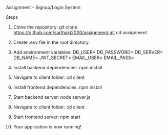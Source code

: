Assignment - Signup/Login System

Steps

1. Clone the repository:
   git clone https://github.com/sarthakj2000/assignment.git
   cd assignment

2. Create .env file in the root directory.

3. Add environment variables:
   DB_USER=
   DB_PASSWORD=
   DB_SERVER=
   DB_NAME=
   JWT_SECRET=
   EMAIL_USER=
   EMAIL_PASS=
 

4. Install backend dependencies:
   npm install

5. Navigate to client folder:
   cd client


6. Install frontend dependencies:
   npm install


7. Start backend server:
   node server.js

8. Navigate to client folder:
   cd client

9. Start frontend server:
   npm start

10. Your application is now running!

